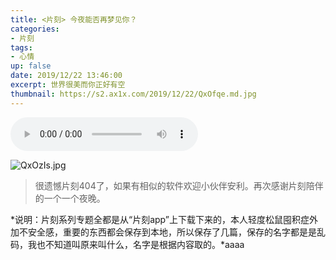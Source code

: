 ```yaml
---
title: <片刻> 今夜能否再梦见你？
categories:
- 片刻
tags: 
- 心情
up: false
date: 2019/12/22 13:46:00
excerpt: 世界很美而你正好有空
thumbnail: https://s2.ax1x.com/2019/12/22/QxOfqe.md.jpg
---
```


<audio controls="controls"  playsinline webkit-playsinline loop  autoplay="autoplay"><br><source src="/pianke/day1.mp3" type="audio/mpeg"><br></audio></p><span id="menu_index_1" name="menu_index_1">

![QxOzIs.jpg](https://s2.ax1x.com/2019/12/22/QxOzIs.jpg)

>很遗憾片刻404了，如果有相似的软件欢迎小伙伴安利。再次感谢片刻陪伴的一个一个夜晚。

*说明：片刻系列专题全都是从“片刻app”上下载下来的，本人轻度松鼠囤积症外加不安全感，重要的东西都会保存到本地，所以保存了几篇，保存的名字都是是乱码，我也不知道叫原来叫什么，名字是根据内容取的。*aaaa